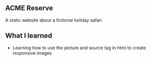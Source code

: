 <h2>ACME Reserve</h2>

A static website about a fictional holiday safari 

<h2>What I learned</h2>

<ul>
  <li>Learning how to use the picture and source tag in html to create responsive images </li>
</ul>
